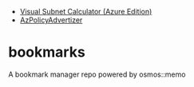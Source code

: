 - [Visual Subnet Calculator (Azure Edition)](https://blog.pichuang.com.tw/azure-subnets.html)
- [AzPolicyAdvertizer](https://www.azadvertizer.net/azpolicyadvertizer_all.html#%7B%7D)
# bookmarks
A bookmark manager repo powered by osmos::memo
